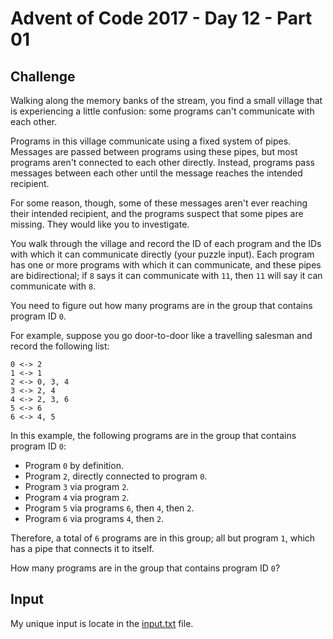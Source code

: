 # Advent of Code 2017 - Day 12 - Part 01

## Challenge
Walking along the memory banks of the stream,
you find a small village that is experiencing a little confusion:
some programs can't communicate with each other.

Programs in this village communicate using a fixed system of pipes.
Messages are passed between programs using these pipes,
but most programs aren't connected to each other directly.
Instead, programs pass messages between each other until the message reaches
the intended recipient.

For some reason, though, some of these messages aren't ever reaching their
intended recipient, and the programs suspect that some pipes are missing.
They would like you to investigate.

You walk through the village and record the ID of each program and the IDs
with which it can communicate directly (your puzzle input).
Each program has one or more programs with which it can communicate,
and these pipes are bidirectional; if `8` says it can communicate with `11`,
then `11` will say it can communicate with `8`.

You need to figure out how many programs are in the group that contains program
ID `0`.

For example, suppose you go door-to-door like a travelling salesman and record
the following list:

```
0 <-> 2
1 <-> 1
2 <-> 0, 3, 4
3 <-> 2, 4
4 <-> 2, 3, 6
5 <-> 6
6 <-> 4, 5
```

In this example, the following programs are in the group that contains program
ID `0`:

- Program `0` by definition.
- Program `2`, directly connected to program `0`.
- Program `3` via program `2`.
- Program `4` via program `2`.
- Program `5` via programs `6`, then `4`, then `2`.
- Program `6` via programs `4`, then `2`.

Therefore, a total of `6` programs are in this group;
all but program `1`, which has a pipe that connects it to itself.

How many programs are in the group that contains program ID `0`?

## Input
My unique input is locate in the [input.txt](input.txt) file.
